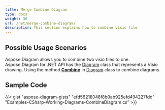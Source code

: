 ```yaml
---
title: Merge Combine Diagram
type: docs
weight: 30
url: /net/merge-combine-diagram/
description: This section explains how to combine visio file
---
```


## **Possible Usage Scenarios**

Aspose.Diagram allows you to combine two visio files to one. 
Aspose.Diagram for .NET API has the [Diagram](http://www.aspose.com/api/net/diagram/aspose.diagram/diagram) class that represents a Visio drawing.
Using the method [**Combine**](https://apireference.aspose.com/diagram/net/aspose.diagram/diagram/methods/combine) in [Diagram](http://www.aspose.com/api/net/diagram/aspose.diagram/diagram) class to combine diagrams. 

## **Sample Code**
{{< gist "aspose-diagram-gists" "efd56218048f8b0ab925efd494227fdd" "Examples-CSharp-Working-Diagrams-CombineDiagram.cs" >}}
